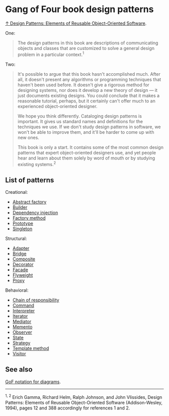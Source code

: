 # Gang of Four book design patterns

[↑ Design Patterns: Elements of Reusable Object-Oriented Software](https://www.amazon.com/gp/product/0201633612).

One:

> The design patterns in this book are descriptions of communicating objects and classes that are customized to solve a general design problem in a particular context.<sup>1</sup>

Two:

> It's possible to argue that this book hasn't accomplished much. After all, it doesn't present any algorithms or programming techniques that haven't been used before. It doesn't give a rigorous method for designing systems, nor does it develop a new theory of design — it just documents existing designs. You could conclude that it makes a reasonable tutorial, perhaps, but it certainly can't offer much to an experienced object-oriented designer.
>
> We hope you think differently. Cataloging design patterns is important. It gives us standard names and definitions for the techniques we use. If we don't study design patterns in software, we won't be able to improve them, and it'll be harder to come up with new ones.
>
> This book is only a start. It contains some of the most common design patterns that expert object-oriented designers use, and yet people hear and learn about them solely by word of mouth or by studying existing systems.<sup>2</sup>

## List of patterns

Creational:

- [Abstract factory](abstract-factory.md)
- [Builder](builder.md)
- [Dependency injection](dependency-injection.md)
- [Factory method](factory-method.md)
- [Prototype](prototype.md)
- [Singleton](singleton.md)

Structural:

- [Adapter](adapter.md)
- [Bridge](bridge.md)
- [Composite](composite.md)
- [Decorator](decorator.md)
- [Facade](facade.md)
- [Flyweight](flyweight.md)
- [Proxy](proxy.md)

Behavioral:

- [Chain of responsibility](chain-of-responsibility.md)
- [Command](command.md)
- [Interpreter](interpreter.md)
- [Iterator](iterator.md)
- [Mediator](mediator.md)
- [Memento](memento.md)
- [Observer](observer.md)
- [State](state.md)
- [Strategy](strategy.md)
- [Template method](template-method.md)
- [Visitor](visitor.md)

## See also

[GoF notation for diagrams](gof-notation/gof-notation.md).

<hr>

<sup>1, 2</sup> Erich Gamma, Richard Helm, Ralph Johnson, and John Vlissides, Design Patterns: Elements of Reusable Object-Oriented Software (Addison-Wesley, 1994), pages 12 and 388 accordingly for references 1 and 2.
